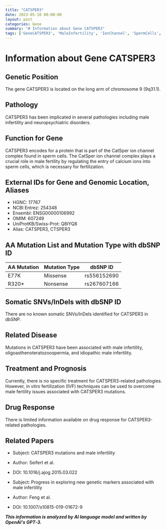 ```yaml
---
title: "CATSPER3"
date: 2023-05-10 00:00:00
layout: post
categories: Gene
summary: "# Information about Gene CATSPER3"
tags: ['GeneCATSPER3', 'MaleInfertility', 'IonChannel', 'SpermCells', 'MissenseMutation', 'NonsenseMutation', 'IVF', 'GeneticMarkers']
---
```


# Information about Gene CATSPER3

## Genetic Position
The gene CATSPER3 is located on the long arm of chromosome 9 (9q31.1).

## Pathology
CATSPER3 has been implicated in several pathologies including male infertility and neuropsychiatric disorders.

## Function for Gene
CATSPER3 encodes for a protein that is part of the CatSper ion channel complex found in sperm cells. The CatSper ion channel complex plays a crucial role in male fertility by regulating the entry of calcium ions into sperm cells, which is necessary for fertilization.

## External IDs for Gene and Genomic Location, Aliases
   * HGNC: 17767
   * NCBI Entrez: 254348
   * Ensembl: ENSG00000106992
   * OMIM: 607249
   * UniProtKB/Swiss-Prot: Q8IYQ8
   * Alias: CATSPER3, CTSPER3

## AA Mutation List and Mutation Type with dbSNP ID

| AA Mutation | Mutation Type | dbSNP ID |
| ----------- | -------------| -------- |
| E77K        | Missense     | rs556152690 |
| R320*       | Nonsense     | rs267607166 |

## Somatic SNVs/InDels with dbSNP ID
There are no known somatic SNVs/InDels identified for CATSPER3 in dbSNP.

## Related Disease
Mutations in CATSPER3 have been associated with male infertility, oligoasthenoteratozoospermia, and idiopathic male infertility.

## Treatment and Prognosis
Currently, there is no specific treatment for CATSPER3-related pathologies. However, in vitro fertilization (IVF) techniques can be used to overcome male fertility issues associated with CATSPER3 mutations.

## Drug Response
There is limited information available on drug response for CATSPER3-related pathologies.

## Related Papers
   * Subject: CATSPER3 mutations and male infertility
   * Author: Seifert et al.
   * DOI: 10.1016/j.ajog.2015.03.022
   
   * Subject: Progress in exploring new genetic markers associated with male infertility
   * Author: Feng et al.
   * DOI: 10.1007/s10815-019-01672-9

**_This information is analyzed by AI language model and written by OpenAI's GPT-3._**